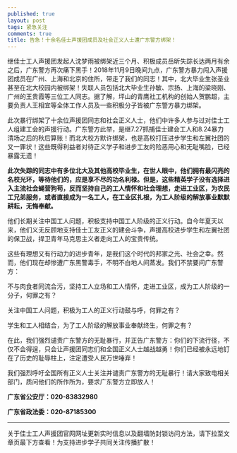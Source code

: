 ```yaml
---
published: true
layout: post
tags: 紧急关注
comments: true
title: 告急！十余名佳士声援团成员及社会正义人士遭广东警方绑架！
---
```



继佳士工人声援团发起人沈梦雨被绑架近三个月、积极成员岳昕失踪长达两月有余之后，广东警方再次痛下黑手！2018年11月9日晚间九点，广东警方暴力闯入声援团成员在广州、上海和北京的住所，带走了我们的同志！其中，北大毕业生张圣业甚至在北大校园内被绑架！失联人员包括北大毕业生孙敏、宗扬、上海的梁晓刚、广州的王贵霞等三位工人同志。据了解，坪山的青鹰社工机构的创始人贺鹏超，主要负责人王相宜等全体工作人员及一些积极分子皆被广东警方暴力绑架。

此次暴行绑架了十余位声援团同志和社会正义人士，他们中许多人参与过对佳士工人组建工会的声援行动。广东警方此举，是继7.27抓捕佳士建会工人和8.24暴力清场之后的秋后算账！而北大校方默许绑架，也是高校打压进步学生和左翼社团的又一罪状！这些既得利益者对待正义学子和进步工友的险恶用心和无耻嘴脸，已经暴露无遗！

**此次失踪的同志中有多位北大及其他高校毕业生，在世人眼中，他们拥有最闪亮的名校光环，等待他们的，应是享不尽的功名利禄。但是，这些精英学子没有选择进入主流社会蝇营狗苟，反而坚持自己的工人情怀和社会理想，走进工业区，为农民工兄弟服务，或者直接成为一名工人，在工业区扎根，为工人阶级的解放事业默默耕耘，无悔奉献。**

他们长期关注中国工人问题，积极支持中国工人阶级的正义行动。自今年夏天以来，他们义无反顾地支持佳士工友正义的建会斗争，声援高校进步学生和左翼社团的保卫战，捍卫青年马克思主义者走向工人的宝贵传统。

这些有理想又有行动力的进步青年，是我们这个时代的邦家之光、社会之幸。然而，他们现在却惨遭广东黑警毒手，不明不白地人间蒸发。我们不禁要问广东警方：

不与肉食者同流合污，坚持工人立场和工人情怀，走进工业区，成为工人阶级的一分子，何罪之有？

关注中国工人问题，积极为工人的正义行动鼓与呼，何罪之有？

学生和工人相结合，为了工人阶级的解放事业奉献终生，何罪之有？

在此，我们强烈谴责广东警方的无耻暴行，并正告广东警方：你们的下流行径，不仅不会得逞，只会让声援团同志们和全国正义人士越战越勇！你们已经被永远地钉在了历史的耻辱柱上，注定遭受人民万世唾弃！

我们强烈呼吁全国所有正义人士关注并谴责广东警方的无耻暴行！请大家致电相关部门，质问他们的所作所为，要求广东警方立即放人！

**广东省公安厅：020-83832980**

**广东省政法委：020-87185300**

---
关于佳士工人声援团官网网址更新实时信息以及翻墙防封锁访问方法，请下拉至文章页最下方查看！为支持进步学子共同关注传播扩散！
